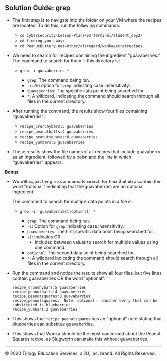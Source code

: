 ## Solution Guide: grep 

- The first step is to navigate into the folder on your VM where the recipes are located. To do this, run the following commands:
 
  - `cd Cybersecurity-Lesson-Plans/03-Terminal/student_day2/`
  - `cd finding_your_way/`
  - `cd PeanutButtery.net/other/disregard/wonkasecretrecipes`

- We need to search for recipes containing the ingredient "guavaberries." The command to search for them in this directory is:

  - `grep -i guavaberries *`
     
     - `grep`: The command being run.
     - `-i`: An option for `grep` indicating case insensitivity.
     - `guavaberries`: The specific data point being searched for.
     - `*`: A wildcard, indicating the command should search through all files in the current directory. 
     
- After running the command, the results show four files containing "guavaberries":

  - `recipe_crunchybars:5 guavaberries`
  - `recipe_peanutballs:4 guavaberries`
  - `recipe_peanutsquares:8 guavaberries`
  - `recipe_yumbars:2 guavaberries`
        
 - These results show the file names of all recipes that include guavaberry as an ingredient, followed by a colon and the line in which "guavaberries" appears.    
     
     
**Bonus** 

- We will adjust the `grep` command to search for files that also contain the word "optional," indicating that the guavaberries are an optional ingredient. 

    The command to search for multiple data points in a file is:  

  - `grep -i 'guavaberries\|optional' *`
       

     - `grep`: The command being run.
     - `-i`: Option for `grep` indicating case insensitivity.
     - `guavaberries`: The first specific data point being searched for.
     - `\|`: Indicates OR. 
       - Included between values to search for multiple values using one command.
     -   `optional`: The second data point being searched for.
     - `*`: A wildcard indicating the command should search through all files in the current directory. 


-  Run the command and notice the results show all four files, but five lines contain guavaberries OR the word "optional":
    ```
    recipe_crunchybars:5 guavaberries
    recipe_peanutballs:4 guavaberries
    recipe_peanutsquares:8 guavaberries
    recipe_peanutsquares:  Note: optional - another berry that can be substituted is blueberries
    recipe_yumbars:2 guavaberries
    ```
- This shows that `recipe_peanutsquares` has an "optional" note stating that blueberries can substitue guavaberries.

- This shows that Wonka should be the most concerned about the Peanut Squares recipe, as Slugworth can make this without guavaberries.

--- 
© 2020 Trilogy Education Services, a 2U, Inc. brand. All Rights Reserved.

